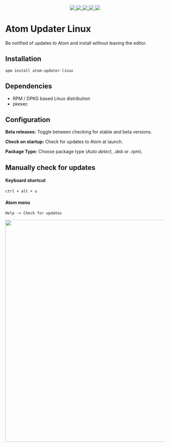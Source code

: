 <p align="center">
  <a href="https://circleci.com/gh/andyrichardson/atom-updater-linux/tree/master">
    <img src="https://circleci.com/gh/andyrichardson/atom-updater-linux/tree/master.svg?style=shield"/>
  </a>
  <a href="https://travis-ci.org/andyrichardson/atom-updater-linux">
    <img src="https://travis-ci.org/andyrichardson/atom-updater-linux.svg?branch=master"/>
  </a>
  <a href="https://atom.io/packages/atom-updater-linux">
    <img src="https://img.shields.io/apm/v/atom-updater-linux.svg"/>
  </a>
  <a href="https://github.com/andyrichardson/atom-updater-linux/commits/master">
    <img src="https://img.shields.io/github/commits-since/andyrichardson/atom-updater-linux/latest.svg"/>
  </a>
  <a href="https://atom.io/packages/atom-updater-linux">
    <img src="https://img.shields.io/apm/dm/atom-updater-linux.svg"/>
  </a>
</p>

# Atom Updater Linux

Be notified of updates to Atom and install without leaving the editor.

## Installation

    apm install atom-updater-linux

## Dependencies
 * RPM / DPKG based Linux distribution
 * pkexec

## Configuration
**Beta releases:** Toggle between checking for stable and beta versions.

**Check on startup:** Check for updates to Atom at launch.

**Package Type:** Choose package type (_Auto detect_, _.deb_ or _.rpm_).

## Manually check for updates

#### **Keyboard shortcut**

`ctrl + alt + u`

#### **Atom menu**

`Help -> Check for updates`

<img src="https://i.imgur.com/H1itbnm.gif" width="700px"/>
